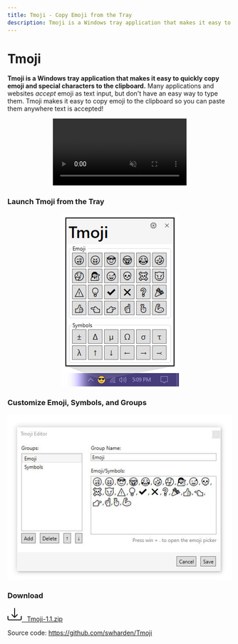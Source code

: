 ```yaml
---
title: Tmoji - Copy Emoji from the Tray
description: Tmoji is a Windows tray application that makes it easy to quickly copy emoji and special characters to the clipboard.
---
```

# Tmoji

**Tmoji is a Windows tray application that makes it easy to quickly copy emoji and special characters to the clipboard.** Many applications and websites _accept_ emoji as text input, but don't have an easy way to type them. Tmoji makes it easy to copy emoji to the clipboard so you can paste them anywhere text is accepted!

<div align="center">
    <video loop="true" autoplay="autoplay" muted>
        <source src="tmoji-demo.mp4" type="video/mp4">
        Your browser does not support the video tag.
    </video>
</div>

### Launch Tmoji from the Tray

<div align="center">
<img src="tmoji-screenshot.jpg">
</div>

### Customize Emoji, Symbols, and Groups

<div align="center">
<img src="tmoji-editor.jpg">
</div>

### Download

<div class="text-center m-5">
    <a class="btn btn-primary btn-lg" href="downloads/Tmoji-1.1.zip">
        <svg xmlns="http://www.w3.org/2000/svg" width="32" height="32" fill="currentColor" class="bi bi-download" viewBox="0 0 16 16">
        <path d="M.5 9.9a.5.5 0 0 1 .5.5v2.5a1 1 0 0 0 1 1h12a1 1 0 0 0 1-1v-2.5a.5.5 0 0 1 1 0v2.5a2 2 0 0 1-2 2H2a2 2 0 0 1-2-2v-2.5a.5.5 0 0 1 .5-.5z"></path>
        <path d="M7.646 11.854a.5.5 0 0 0 .708 0l3-3a.5.5 0 0 0-.708-.708L8.5 10.293V1.5a.5.5 0 0 0-1 0v8.793L5.354 8.146a.5.5 0 1 0-.708.708l3 3z"></path>
        </svg> 
        &nbsp;
        Tmoji-1.1.zip
    </a>
</div>

Source code: https://github.com/swharden/Tmoji